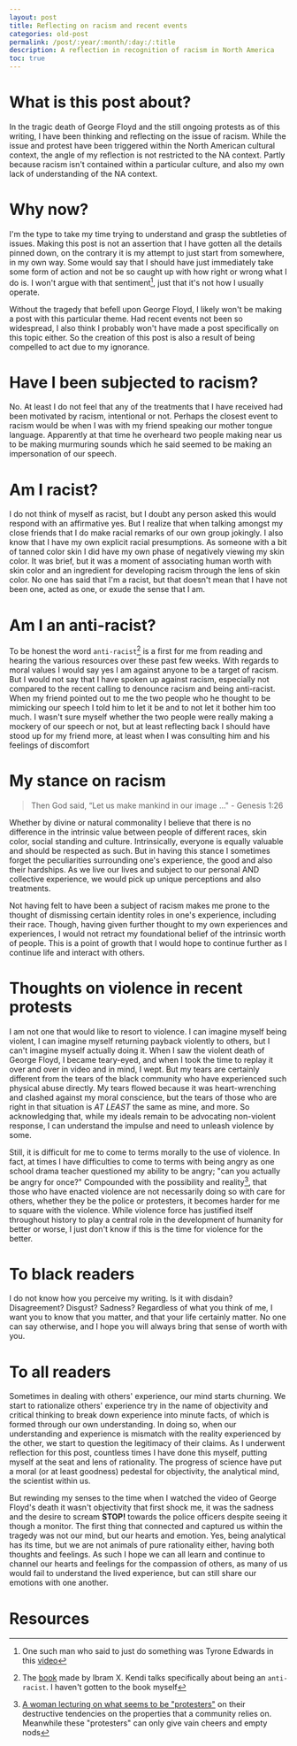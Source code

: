 ```yaml
---
layout: post
title: Reflecting on racism and recent events
categories: old-post
permalink: /post/:year/:month/:day:/:title
description: A reflection in recognition of racism in North America
toc: true
---
```


# What is this post about?

In the tragic death of George Floyd and the still ongoing protests as of this writing, I have been thinking and
reflecting on the issue of racism. While the issue and protest have been triggered within the North American cultural
context, the angle of my reflection is not restricted to the NA context. Partly because racism isn't contained within
a particular culture, and also my own lack of understanding of the NA context.

# Why now?

I'm the type to take my time  trying to understand and grasp the subtleties of issues. Making this post is not an assertion
that I have gotten all the details pinned down, on the contrary it is my attempt to just start from somewhere, in my own way.
Some would say that I should have just immediately take some form of action and not be so caught up with how right or wrong
what I do is. I won't argue with that sentiment[^1], just that it's not how I usually operate.

Without the tragedy that befell upon George Floyd, I likely won't be making a post with this particular theme. Had recent
events not been so widespread, I also think I probably won't have made a post specifically on this topic either. So the
creation of this post is also a result of being compelled to act due to my ignorance.

# Have I been subjected to racism?

No. At least I do not feel that any of the treatments that I have received had been motivated by racism, intentional or not.
Perhaps the closest event to racism would be when I was with my friend speaking our mother tongue language. Apparently at
that time he overheard two people making near us to be making murmuring sounds which he said seemed to be
making an impersonation of our speech.

# Am I racist?

I do not think of myself as racist, but I doubt any person asked this would respond with an affirmative yes. But I realize
that when talking amongst my close friends that I do make racial remarks of our own group jokingly. I also know that I have
my own explicit racial presumptions. As someone with a bit of tanned color skin I did have my own phase of negatively viewing
my skin color. It was brief, but it was a moment of associating human worth with skin color and an ingredient for developing
racism through the lens of skin color. No one has said that I'm a racist, but that doesn't mean that I have not been one,
acted as one, or exude the sense that I am.

# Am I an anti-racist?

To be honest the word `anti-racist`[^2] is a first for me from reading and hearing the various resources over these past few weeks.
With regards to moral values I would say yes I am against anyone to be a target of racism. But I would not say that I have
spoken up against racism, especially not compared to the recent calling to denounce racism and being anti-racist. When
my friend pointed out to me the two people who he thought to be mimicking our speech I told him to let it be and to not
let it bother him too much. I wasn't sure myself whether the two people were really making a mockery of our speech or not,
but at least reflecting back I should have stood up for my friend more, at least when I was consulting him and his feelings
of discomfort

# My stance on racism

> Then God said, “Let us make mankind in our image ..." - Genesis 1:26

Whether by divine or natural commonality I believe that there is no difference in the intrinsic value between people of different
races, skin color, social standing and culture. Intrinsically, everyone is equally valuable and should be respected as such.
But in having this stance I sometimes forget the peculiarities surrounding one's experience, the good and also their hardships.
As we live our lives and subject to our personal AND collective experience, we would pick up unique perceptions and also treatments.

Not having felt to have been a subject of racism makes me prone to the thought of dismissing certain identity roles in one's
experience, including their race. Though, having given further thought to my own experiences and experiences, I would not
retract my foundational belief of the intrinsic worth of people. This is a point of growth that I would hope to continue further
as I continue life and interact with others.

# Thoughts on violence in recent protests

I am not one that would like to resort to violence. I can imagine myself being violent, I can imagine myself returning payback
violently to others, but I can't imagine myself actually doing it. When I saw the violent death of George Floyd, I became
teary-eyed, and when I took the time to replay it over and over in video and in mind, I wept. But my tears are certainly different
from the tears of the black community who have experienced such physical abuse directly. My tears flowed because it was heart-wrenching
and clashed against my moral conscience, but the tears of those who are right in that situation is _AT LEAST_ the same as mine,
and more. So acknowledging that, while my ideals remain to be advocating non-violent response, I can understand the impulse and need
to unleash violence by some.

Still, it is difficult for me to come to terms morally to the use of violence. In fact, at times I have difficulties to come to
terms with being angry as one school drama teacher questioned my ability to be angry; "can you actually be angry for once?"
Compounded with the possibility and reality[^3], that those who have enacted violence are not necessarily doing so with care for
others, whether they be the police or protesters, it becomes harder for me to square with the violence. While violence
force has justified itself throughout history to play a central role in the development of humanity for better or worse, I just don't
know if this is the time for violence for the better.

# To black readers

I do not know how you perceive my writing. Is it with disdain? Disagreement? Disgust? Sadness? Regardless of what you think of me,
I want you to know that you matter, and that your life certainly matter. No one can say otherwise, and I hope you will always
bring that sense of worth with you.

# To all readers

Sometimes in dealing with others' experience, our mind starts churning. We start to rationalize others' experience try in the name
of objectivity and critical thinking to break down experience into minute facts, of which is formed through our own understanding.
In doing so, when our understanding and experience is mismatch with the reality experienced by the other, we start to question
the legitimacy of their claims. As I underwent reflection for this post, countless times I have done this myself, putting myself
at the seat and lens of rationality. The progress of science have put a moral (or at least goodness) pedestal for objectivity,
the analytical mind, the scientist within us.

But rewinding my senses to the time when I watched the video of George Floyd's death it wasn't objectivity that first shock me,
it was the sadness and the desire to scream **STOP!** towards the police officers despite seeing it though a monitor. The first
thing that connected and captured us within the tragedy was not our mind, but our hearts and emotion. Yes, being analytical has its time,
but we are not animals of pure rationality either, having both thoughts and feelings. As such I hope we can all learn and continue to channel
our hearts and feelings for the compassion of others, as many of us would fail to understand the lived experience, but can still share
our emotions with one another.

# Resources

[^1]: One such man who said to just do something was Tyrone Edwards in this [video](https://www.youtube.com/watch?v=H0gdHA-W5hA)

[^2]: The [book](https://www.penguinrandomhouse.com/books/564299/how-to-be-an-antiracist-by-ibram-x-kendi/) made by Ibram X. Kendi talks specifically about being an `anti-racist`. I haven't gotten to the book myself

[^3]: [A woman lecturing on what seems to be "protesters"](https://www.youtube.com/watch?v=8e1ld1uGpXA) on their destructive tendencies on the properties that a community relies on. Meanwhile these "protesters" can only give vain cheers and empty nods

[^4]: [A list of resources](https://docs.google.com/document/d/1BRlF2_zhNe86SGgHa6-VlBO-QgirITwCTugSfKie5Fs/preview?pru=AAABcqYzb90*BLtlNH3BbTokzzKkcpKSiQ) if you are interested in understanding racism, particularly in NA context. Treat it as something ongoing in your life if you decide to use the resources

[^5]: An article on [anger and how they can connect us together](https://aeon.co/essays/anger-is-a-valuable-emotion-driving-private-and-public-good)

[^6]: [Angee Floyd thriving as a black woman far away from her home](https://www.youtube.com/watch?v=VlsKDIn6ecs), a showcase of the capabilities of black people. I feel like I won't ever be able to do what she did

[^7]: [Multiple black people feeling safe outside of America](https://www.youtube.com/watch?v=_q4D8wpYaR0). As someone who has lived in Japan I can attest to the feeling of safety in Japan.
